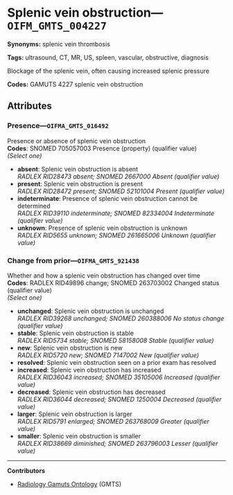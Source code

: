# Splenic vein obstruction—`OIFM_GMTS_004227`

**Synonyms:** splenic vein thrombosis

**Tags:** ultrasound, CT, MR, US, spleen, vascular, obstructive, diagnosis

Blockage of the splenic vein, often causing increased splenic pressure

**Codes:** GAMUTS 4227 splenic vein obstruction

## Attributes

### Presence—`OIFMA_GMTS_016492`

Presence or absence of splenic vein obstruction  
**Codes**: SNOMED 705057003 Presence (property) (qualifier value)  
*(Select one)*

- **absent**: Splenic vein obstruction is absent  
_RADLEX RID28473 absent; SNOMED 2667000 Absent (qualifier value)_
- **present**: Splenic vein obstruction is present  
_RADLEX RID28472 present; SNOMED 52101004 Present (qualifier value)_
- **indeterminate**: Presence of splenic vein obstruction cannot be determined  
_RADLEX RID39110 indeterminate; SNOMED 82334004 Indeterminate (qualifier value)_
- **unknown**: Presence of splenic vein obstruction is unknown  
_RADLEX RID5655 unknown; SNOMED 261665006 Unknown (qualifier value)_

### Change from prior—`OIFMA_GMTS_921438`

Whether and how a splenic vein obstruction has changed over time  
**Codes**: RADLEX RID49896 change; SNOMED 263703002 Changed status (qualifier value)  
*(Select one)*

- **unchanged**: Splenic vein obstruction is unchanged  
_RADLEX RID39268 unchanged; SNOMED 260388006 No status change (qualifier value)_
- **stable**: Splenic vein obstruction is stable  
_RADLEX RID5734 stable; SNOMED 58158008 Stable (qualifier value)_
- **new**: Splenic vein obstruction is new  
_RADLEX RID5720 new; SNOMED 7147002 New (qualifier value)_
- **resolved**: Splenic vein obstruction seen on a prior exam has resolved  
- **increased**: Splenic vein obstruction has increased  
_RADLEX RID36043 increased; SNOMED 35105006 Increased (qualifier value)_
- **decreased**: Splenic vein obstruction has decreased  
_RADLEX RID36044 decreased; SNOMED 1250004 Decreased (qualifier value)_
- **larger**: Splenic vein obstruction is larger  
_RADLEX RID5791 enlarged; SNOMED 263768009 Greater (qualifier value)_
- **smaller**: Splenic vein obstruction is smaller  
_RADLEX RID38669 diminished; SNOMED 263796003 Lesser (qualifier value)_

---

**Contributors**

- [Radiology Gamuts Ontology](https://gamuts.net/) (GMTS)